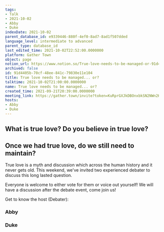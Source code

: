 ```yaml
---
tags:
- Talk
- 2021-10-02
- Abby
- Duke
indexDate: 2021-10-02
parent_database_id: e9339446-880f-4ef0-8ad7-8ad1f507dded
language_level: intermediate to advanced
parent_type: database_id
last_edited_time: 2021-10-02T22:52:00.0000000
platform: Gather Town
object: page
notion_url: https://www.notion.so/True-love-needs-to-be-managed-or-91d4405b70cf48ee841c79830e11e104
archived: false
id: 91d4405b-70cf-48ee-841c-79830e11e104
title: True love needs to be managed... or?
talktime: 2021-10-02T21:00:00.0000000
name: True love needs to be managed... or?
created_time: 2021-09-21T20:39:00.0000000
meeting_link: https://gather.town/invite?token=KuRprGXJkDBOnxbkSN2NWn2HuHjwl9GJ
hosts:
- Abby
- Duke
---
```



## What is true love? Do you believe in true love? 
## Once we had true love, do we still need to maintain?

True love is a myth and discussion which across the human history and it never gets old. This weekend, we've invited two experienced debater to discuss this long lasted question.

Everyone is welcome to either vote for them or voice out yourself! We will have a discussion after the debate event, come join us!

Get to know the host (Debater):
### Abby
### Duke






